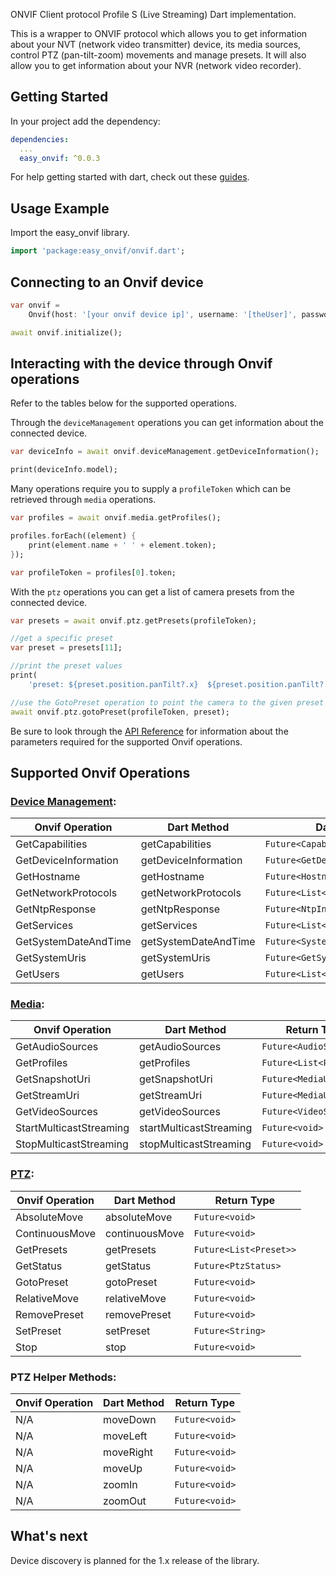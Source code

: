 ONVIF Client protocol Profile S (Live Streaming) Dart implementation.

This is a wrapper to ONVIF protocol which allows you to get information about your NVT (network video transmitter) device, its media sources, control PTZ (pan-tilt-zoom) movements and manage presets.  It will also allow you to get information about your NVR (network video recorder).

## Getting Started
In your project add the dependency:

```yml
dependencies:
  ...
  easy_onvif: ^0.0.3
```

For help getting started with dart, check out these [guides](https://dart.dev/guides).

## Usage Example
Import the easy_onvif library.

```dart
import 'package:easy_onvif/onvif.dart';
```

## Connecting to an Onvif device
```dart
var onvif =
	Onvif(host: '[your onvif device ip]', username: '[theUser]', password: '[thePassword]');

await onvif.initialize();
```

## Interacting with the device through Onvif operations

Refer to the tables below for the supported operations.

Through the `deviceManagement` operations you can get information about the connected device.

```dart
var deviceInfo = await onvif.deviceManagement.getDeviceInformation();

print(deviceInfo.model);
```

Many operations require you to supply a `profileToken` which can be retrieved through `media` operations.

```dart
var profiles = await onvif.media.getProfiles();

profiles.forEach((element) {
	print(element.name + ' ' + element.token);
});

var profileToken = profiles[0].token;
```

With the `ptz` operations you can get a list of camera presets from the connected device.

```dart
var presets = await onvif.ptz.getPresets(profileToken);

//get a specific preset
var preset = presets[11];

//print the preset values
print(
	'preset: ${preset.position.panTilt?.x}  ${preset.position.panTilt?.y}  ${preset.position.zoom?.x}');

//use the GotoPreset operation to point the camera to the given preset
await onvif.ptz.gotoPreset(profileToken, preset);
```

Be sure to look through the [API Reference](https://pub.dev/documentation/easy_onvif/latest/) for information about the parameters required for the supported Onvif operations.

## Supported Onvif Operations

### [Device Management](http://www.onvif.org/onvif/ver10/device/wsdl/devicemgmt.wsdl):

Onvif Operation			| Dart Method				| Dart Return Type
------------------------|---------------------------|------------------------------------
GetCapabilities 		| getCapabilities			|```Future<Capabilities>```
GetDeviceInformation	| getDeviceInformation		|```Future<GetDeviceInformationResponse>```
GetHostname				| getHostname				|```Future<HostnameInformation>```
GetNetworkProtocols		| getNetworkProtocols		|```Future<List<NetworkProtocol>>```
GetNtpResponse			| getNtpResponse			|```Future<NtpInformation>```
GetServices				| getServices				|```Future<List<Service>>```
GetSystemDateAndTime	| getSystemDateAndTime		|```Future<SystemDateAndTime>```
GetSystemUris			| getSystemUris				|```Future<GetSystemUrisResponse>```
GetUsers				| getUsers					|```Future<List<User>>```
		
### [Media](http://www.onvif.org/ver10/media/wsdl/media.wsdl):

Onvif Operation			| Dart Method				| Return Type
------------------------|---------------------------|------------------------------------
GetAudioSources			| getAudioSources			|```Future<AudioSource>```
GetProfiles				| getProfiles				|```Future<List<Profile>>```
GetSnapshotUri			| getSnapshotUri			|```Future<MediaUri>```
GetStreamUri			| getStreamUri				|```Future<MediaUri>```
GetVideoSources			| getVideoSources			|```Future<VideoSources>```
StartMulticastStreaming	| startMulticastStreaming	|```Future<void>```
StopMulticastStreaming	| stopMulticastStreaming	|```Future<void>```

### [PTZ](https://www.onvif.org/ver20/ptz/wsdl/ptz.wsdl):

Onvif Operation			| Dart Method				| Return Type
------------------------|---------------------------|------------------------------------
AbsoluteMove			| absoluteMove				|```Future<void>```
ContinuousMove			| continuousMove			|```Future<void>```
GetPresets				| getPresets				|```Future<List<Preset>>```
GetStatus				| getStatus					|```Future<PtzStatus>```
GotoPreset				| gotoPreset				|```Future<void>```
RelativeMove			| relativeMove				|```Future<void>```
RemovePreset			| removePreset				|```Future<void>```
SetPreset				| setPreset					|```Future<String>```
Stop					| stop						|```Future<void>```

### PTZ Helper Methods:

Onvif Operation			| Dart Method				| Return Type
------------------------|---------------------------|------------------------------------
N/A						| moveDown					|```Future<void>```
N/A						| moveLeft					|```Future<void>```
N/A						| moveRight					|```Future<void>```
N/A						| moveUp					|```Future<void>```
N/A						| zoomIn					|```Future<void>```
N/A						| zoomOut					|```Future<void>```

## What's next
Device discovery is planned for the 1.x release of the library.